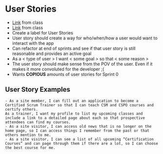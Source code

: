 # User Stories
- [Link](https://www.mountaingoatsoftware.com/agile/user-stories) from class
- [Link](https://www.atlassian.com/agile/project-management/user-storiesLinks) from class
- Create a label for User Stories
- User story should create a way for who/when/how a user would want to interact with the app
- Can refactor at end of sprints and see if that user story is still reasonable and provides an active goal
- As a < type of user > I want < some goal >  so that < some reason >
- The user story should make sense from the POV of the user. Even if it makes it more convoluted for the developer ;(
- Wants **COPIOUS** amounts of user stories for Sprint 0

## User Story Examples
```
- As a site member, I can fill out an application to become a Certified Scrum Trainer so that I can teach CSM and CSPO courses and certify others.
As a trainer, I want my profile to list my upcoming classes and include a link to a detailed page about each so that prospective attendees can find my courses.
- As a site visitor, I can access old news that is no longer on the home page, so I can access things I remember from the past or that others mention to me.
- As a site visitor, I can see a list of all upcoming “Certification Courses” and can page through them if there are a lot, so I can choose the best course for me.
```